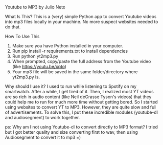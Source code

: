 Youtube to MP3
by Julio Neto

What Is This?
This is a (very) simple Python app to convert Youtube videos into mp3 files locally in your machine. No more suspect websites needed to do that.

How To Use This
1) Make sure you have Python installed in your computer.
2) Run pip install -r requirements.txt to install dependencies
3) Run python yt2mp3.py
4) When prompted, copy/paste the full address from the Youtube video (like https://youtu.be/xpto)
5) Your mp3 file will be saved in the same folder/directory where yt2mp3.py is.

Why should I use it?
I used to run while listening to Spotify on my smartwatch. After a while, I get tired of it. Then, I realized most YT videos are so rich in audio content (like Neil deGrasse Tyson's videos) that they could help me to run for much more time without getting bored.
So I started using websites to convert YT to MP3. However, they are quite slow and full of advertisements. 
To solve this, I put these incredible modules (youtube-dl and audiosegment) to work together.

ps: Why am I not using Youtube-dl to convert directly to MP3 format? I tried but I got better quality and size converting first to wav, then using Audiosegment to convert it to mp3 =)
